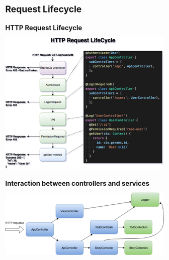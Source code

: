 # Request Lifecycle

## HTTP Request Lifecycle

![Request Lifecycle](./request_lifecycle.png)

## Interaction between controllers and services
![Architecture example](./architecture-example.png)
